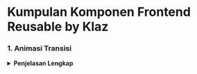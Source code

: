 # Kumpulan Komponen Frontend Reusable by Klaz

### 1. Animasi Transisi
<details>
  <summary><strong>Penjelasan Lengkap</strong></summary>

  Komponen ini digunakan untuk memberikan efek transisi yang halus saat sebuah elemen muncul, baik ketika halaman baru dimuat maupun saat pengguna melakukan scroll. Hal ini dapat meningkatkan pengalaman pengguna dengan tampilan yang lebih hidup dan interaktif.

  ---
  🔗 **Contoh tampilan**: [Klik di sini](https://contoh-tampilan.com/animasi-transisi)  
  💻 **Source code**: [Lihat di sini](https://github.com/username/repo/blob/main/components/AnimasiTransisi.jsx)

  ### 🧩 Contoh Penggunaan
  ```jsx
  import AnimasiTransisi from './components/AnimasiTransisi';

  function Home() {
    return (
      <AnimasiTransisi>
        <h1>Selamat Datang!</h1>
        <p>Ini adalah contoh komponen dengan animasi transisi.</p>
      </AnimasiTransisi>

    );
  }
```
</details>
